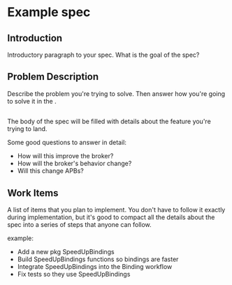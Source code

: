 # Example spec

## Introduction
Introductory paragraph to your spec. What is the goal of the spec?

## Problem Description
Describe the problem you're trying to solve. Then answer how you're going
to solve it in the <Implementation Details>.

## <Implementation Details>
The body of the spec will be filled with details about the feature you're
trying to land.

Some good questions to answer in detail:
 - How will this improve the broker?
 - How will the broker's behavior change?
 - Will this change APBs?

## Work Items
A list of items that you plan to implement. You don't have to follow it
exactly during implementation, but it's good to compact all the details
about the spec into a series of steps that anyone can follow.

example:
 - Add a new pkg SpeedUpBindings
 - Build SpeedUpBindings functions so bindings are faster
 - Integrate SpeedUpBindings into the Binding workflow
 - Fix tests so they use SpeedUpBindings
